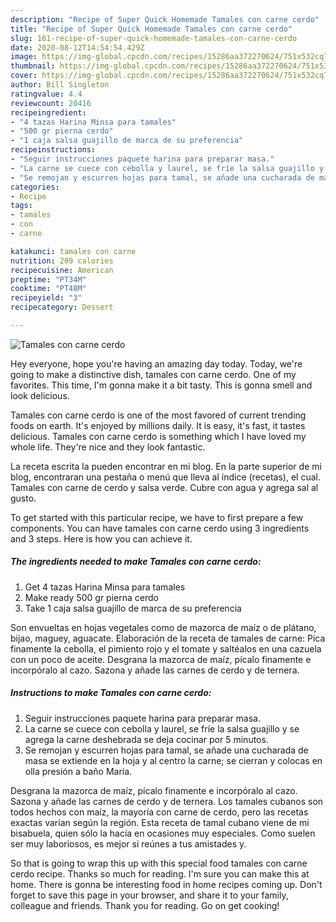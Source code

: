 ```yaml
---
description: "Recipe of Super Quick Homemade Tamales con carne cerdo"
title: "Recipe of Super Quick Homemade Tamales con carne cerdo"
slug: 161-recipe-of-super-quick-homemade-tamales-con-carne-cerdo
date: 2020-08-12T14:54:54.429Z
image: https://img-global.cpcdn.com/recipes/15286aa372270624/751x532cq70/tamales-con-carne-cerdo-foto-principal.jpg
thumbnail: https://img-global.cpcdn.com/recipes/15286aa372270624/751x532cq70/tamales-con-carne-cerdo-foto-principal.jpg
cover: https://img-global.cpcdn.com/recipes/15286aa372270624/751x532cq70/tamales-con-carne-cerdo-foto-principal.jpg
author: Bill Singleton
ratingvalue: 4.4
reviewcount: 20416
recipeingredient:
- "4 tazas Harina Minsa para tamales"
- "500 gr pierna cerdo"
- "1 caja salsa guajillo de marca de su preferencia"
recipeinstructions:
- "Seguir instrucciones paquete harina para preparar masa."
- "La carne se cuece con cebolla y laurel, se fríe la salsa guajillo y se agrega la carne deshebrada se deja cocinar por 5 minutos."
- "Se remojan y escurren hojas para tamal, se añade una cucharada de masa se extiende en la hoja y al centro la carne; se cierran y colocas en olla presión a baño María."
categories:
- Recipe
tags:
- tamales
- con
- carne

katakunci: tamales con carne 
nutrition: 209 calories
recipecuisine: American
preptime: "PT34M"
cooktime: "PT48M"
recipeyield: "3"
recipecategory: Dessert

---
```



![Tamales con carne cerdo](https://img-global.cpcdn.com/recipes/15286aa372270624/751x532cq70/tamales-con-carne-cerdo-foto-principal.jpg)

Hey everyone, hope you're having an amazing day today. Today, we're going to make a distinctive dish, tamales con carne cerdo. One of my favorites. This time, I'm gonna make it a bit tasty. This is gonna smell and look delicious.

Tamales con carne cerdo is one of the most favored of current trending foods on earth. It's enjoyed by millions daily. It is easy, it's fast, it tastes delicious. Tamales con carne cerdo is something which I have loved my whole life. They're nice and they look fantastic.

La receta escrita la pueden encontrar en mi blog. En la parte superior de mi blog, encontraran una pestaña o menú que lleva al índice (recetas), el cual. Tamales con carne de cerdo y salsa verde. Cubre con agua y agrega sal al gusto.


To get started with this particular recipe, we have to first prepare a few components. You can have tamales con carne cerdo using 3 ingredients and 3 steps. Here is how you can achieve it.

<!--inarticleads1-->

##### The ingredients needed to make Tamales con carne cerdo:

1. Get 4 tazas Harina Minsa para tamales
1. Make ready 500 gr pierna cerdo
1. Take 1 caja salsa guajillo de marca de su preferencia


Son envueltas en hojas vegetales como de mazorca de maíz o de plátano, bijao, maguey, aguacate. Elaboración de la receta de tamales de carne: Pica finamente la cebolla, el pimiento rojo y el tomate y saltéalos en una cazuela con un poco de aceite. Desgrana la mazorca de maíz, pícalo finamente e incorpóralo al cazo. Sazona y añade las carnes de cerdo y de ternera. 

<!--inarticleads2-->

##### Instructions to make Tamales con carne cerdo:

1. Seguir instrucciones paquete harina para preparar masa.
1. La carne se cuece con cebolla y laurel, se fríe la salsa guajillo y se agrega la carne deshebrada se deja cocinar por 5 minutos.
1. Se remojan y escurren hojas para tamal, se añade una cucharada de masa se extiende en la hoja y al centro la carne; se cierran y colocas en olla presión a baño María.


Desgrana la mazorca de maíz, pícalo finamente e incorpóralo al cazo. Sazona y añade las carnes de cerdo y de ternera. Los tamales cubanos son todos hechos con maíz, la mayoría con carne de cerdo, pero las recetas exactas varían según la región. Esta receta de tamal cubano viene de mi bisabuela, quien sólo la hacía en ocasiones muy especiales. Como suelen ser muy laboriosos, es mejor si reúnes a tus amistades y. 

So that is going to wrap this up with this special food tamales con carne cerdo recipe. Thanks so much for reading. I'm sure you can make this at home. There is gonna be interesting food in home recipes coming up. Don't forget to save this page in your browser, and share it to your family, colleague and friends. Thank you for reading. Go on get cooking!
